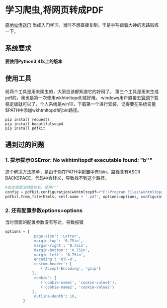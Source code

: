 
# **学习爬虫,将网页转成PDF**

[原地址传送门](https://github.com/lzjun567/crawler_html2pdf/tree/master/pdf)
当成入门学习，当时不想直接复制，于是手写跟着大神的思路锻炼一下。
## **系统要求**
**要使用Python3.4以上的版本**

## **使用工具**
前两个工具是用来爬虫的，大家应该都知道它的好用了。
第三个工具是用来生成pdf的，我也是第一次使用wkhtmltopdf,贼好用。
windows用户直接去[官网]( http://wkhtmltopdf.org/downloads.html)下载稳定版就可以了，个人系统是win10，下载第一个进行安装，记得要在系统变量$PATH中添加wkhtmltopdf的bin路径。
```
pip install requests
pip install beautifulsoup4
pip install pdfkit
```

## **遇到过的问题**

### **1. 提示提示OSError: No wkhtmltopdf executable found: "b''"**
这个解决方法简单，是由于你在PATH中配置中有\bin，路径含有ASCII BACKSPACE，代码中会转义，导致找不到这个路径。
```python
#在这里就注明路径名，使用r""
config = pdfkit.configuration(wkhtmltopdf=r"F:\Program Files\wkhtmltopdf\bin\wkhtmltopdf.exe")
pdfkit.from_file(htmls, self.name + '.pdf', options=options, configuration=config)
```

### **2. 还有配置参数options=options**
当时里面的配置参数没有写对，导致报错
```python
options = {
            'page-size': 'Letter',
            'margin-top': '0.75in',
            'margin-right': '0.75in',
            'margin-bottom': '0.75in',
            'margin-left': '0.75in',
            'encoding': 'UTF-8',
            'custom-header': [
                ('Accept-Encoding', 'gzip')
            ],
            'cookie': [
                ('cookie-name1', 'cookie-value1'),
                ('cookie-name2', 'cookie-value2')
            ],
            'outline-depth': 10,
        }

```